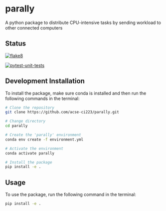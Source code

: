 # parally
A python package to distribute CPU-intensive tasks by sending workload to other connected computers

## Status

[![flake8](https://github.com/acse-ci223/parally/actions/workflows/flake8.yml/badge.svg)](https://github.com/acse-ci223/parally/actions/workflows/flake8.yml)

[![pytest-unit-tests](https://github.com/acse-ci223/parally/actions/workflows/pytest-unit-tests.yml/badge.svg)](https://github.com/acse-ci223/parally/actions/workflows/pytest-unit-tests.yml)


## Development Installation

To install the package, make sure conda is installed and then run the following commands in the terminal:

```bash
# Clone the repository
git clone https://github.com/acse-ci223/parally.git

# Change directory
cd parally

# Create the 'parally' environment
conda env create -f environment.yml

# Activate the environment
conda activate parally

# Install the package
pip install -e .
```

## Usage

To use the package, run the following command in the terminal:

```bash
pip install -e .
```